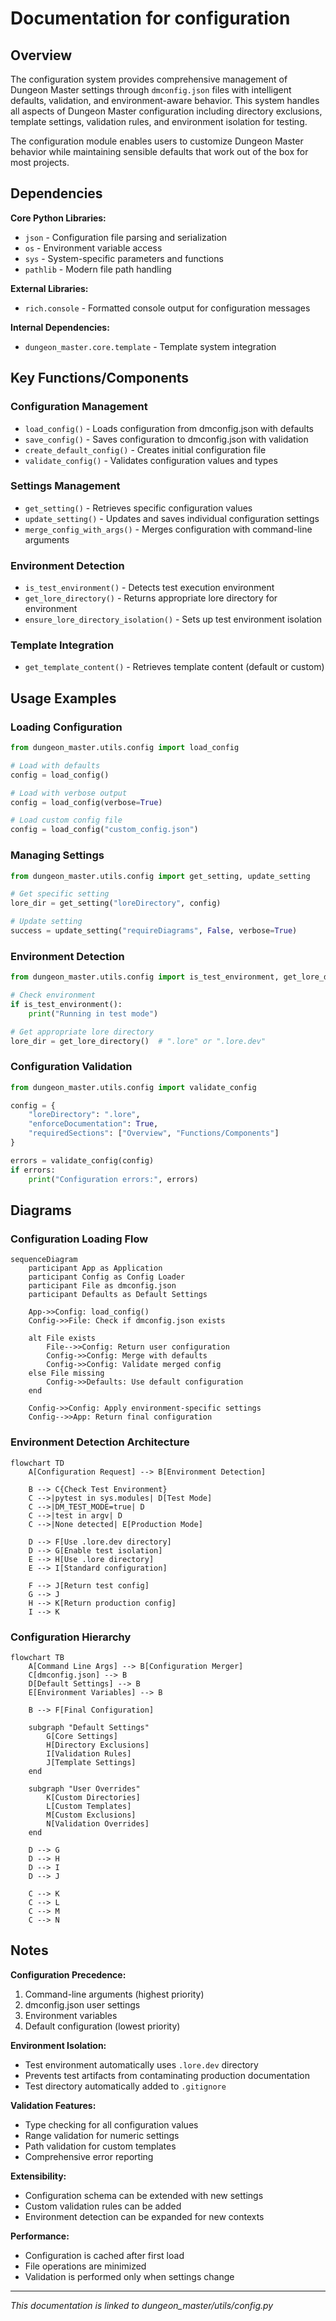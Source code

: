 # Documentation for configuration

## Overview

The configuration system provides comprehensive management of Dungeon Master settings through `dmconfig.json` files with intelligent defaults, validation, and environment-aware behavior. This system handles all aspects of Dungeon Master configuration including directory exclusions, template settings, validation rules, and environment isolation for testing.

The configuration module enables users to customize Dungeon Master behavior while maintaining sensible defaults that work out of the box for most projects.

## Dependencies

**Core Python Libraries:**

- `json` - Configuration file parsing and serialization
- `os` - Environment variable access
- `sys` - System-specific parameters and functions
- `pathlib` - Modern file path handling

**External Libraries:**

- `rich.console` - Formatted console output for configuration messages

**Internal Dependencies:**

- `dungeon_master.core.template` - Template system integration

## Key Functions/Components

### Configuration Management

- `load_config()` - Loads configuration from dmconfig.json with defaults
- `save_config()` - Saves configuration to dmconfig.json with validation
- `create_default_config()` - Creates initial configuration file
- `validate_config()` - Validates configuration values and types

### Settings Management

- `get_setting()` - Retrieves specific configuration values
- `update_setting()` - Updates and saves individual configuration settings
- `merge_config_with_args()` - Merges configuration with command-line arguments

### Environment Detection

- `is_test_environment()` - Detects test execution environment
- `get_lore_directory()` - Returns appropriate lore directory for environment
- `ensure_lore_directory_isolation()` - Sets up test environment isolation

### Template Integration

- `get_template_content()` - Retrieves template content (default or custom)

## Usage Examples

### Loading Configuration

```python
from dungeon_master.utils.config import load_config

# Load with defaults
config = load_config()

# Load with verbose output
config = load_config(verbose=True)

# Load custom config file
config = load_config("custom_config.json")
```

### Managing Settings

```python
from dungeon_master.utils.config import get_setting, update_setting

# Get specific setting
lore_dir = get_setting("loreDirectory", config)

# Update setting
success = update_setting("requireDiagrams", False, verbose=True)
```

### Environment Detection

```python
from dungeon_master.utils.config import is_test_environment, get_lore_directory

# Check environment
if is_test_environment():
    print("Running in test mode")

# Get appropriate lore directory
lore_dir = get_lore_directory()  # ".lore" or ".lore.dev"
```

### Configuration Validation

```python
from dungeon_master.utils.config import validate_config

config = {
    "loreDirectory": ".lore",
    "enforceDocumentation": True,
    "requiredSections": ["Overview", "Functions/Components"]
}

errors = validate_config(config)
if errors:
    print("Configuration errors:", errors)
```

## Diagrams

### Configuration Loading Flow

```mermaid
sequenceDiagram
    participant App as Application
    participant Config as Config Loader
    participant File as dmconfig.json
    participant Defaults as Default Settings

    App->>Config: load_config()
    Config->>File: Check if dmconfig.json exists

    alt File exists
        File-->>Config: Return user configuration
        Config->>Config: Merge with defaults
        Config->>Config: Validate merged config
    else File missing
        Config->>Defaults: Use default configuration
    end

    Config->>Config: Apply environment-specific settings
    Config-->>App: Return final configuration
```

### Environment Detection Architecture

```mermaid
flowchart TD
    A[Configuration Request] --> B[Environment Detection]

    B --> C{Check Test Environment}
    C -->|pytest in sys.modules| D[Test Mode]
    C -->|DM_TEST_MODE=true| D
    C -->|test in argv| D
    C -->|None detected| E[Production Mode]

    D --> F[Use .lore.dev directory]
    D --> G[Enable test isolation]
    E --> H[Use .lore directory]
    E --> I[Standard configuration]

    F --> J[Return test config]
    G --> J
    H --> K[Return production config]
    I --> K
```

### Configuration Hierarchy

```mermaid
flowchart TB
    A[Command Line Args] --> B[Configuration Merger]
    C[dmconfig.json] --> B
    D[Default Settings] --> B
    E[Environment Variables] --> B

    B --> F[Final Configuration]

    subgraph "Default Settings"
        G[Core Settings]
        H[Directory Exclusions]
        I[Validation Rules]
        J[Template Settings]
    end

    subgraph "User Overrides"
        K[Custom Directories]
        L[Custom Templates]
        M[Custom Exclusions]
        N[Validation Overrides]
    end

    D --> G
    D --> H
    D --> I
    D --> J

    C --> K
    C --> L
    C --> M
    C --> N
```

## Notes

**Configuration Precedence:**

1. Command-line arguments (highest priority)
2. dmconfig.json user settings
3. Environment variables
4. Default configuration (lowest priority)

**Environment Isolation:**

- Test environment automatically uses `.lore.dev` directory
- Prevents test artifacts from contaminating production documentation
- Test directory automatically added to `.gitignore`

**Validation Features:**

- Type checking for all configuration values
- Range validation for numeric settings
- Path validation for custom templates
- Comprehensive error reporting

**Extensibility:**

- Configuration schema can be extended with new settings
- Custom validation rules can be added
- Environment detection can be expanded for new contexts

**Performance:**

- Configuration is cached after first load
- File operations are minimized
- Validation is performed only when settings change

---

_This documentation is linked to dungeon_master/utils/config.py_

